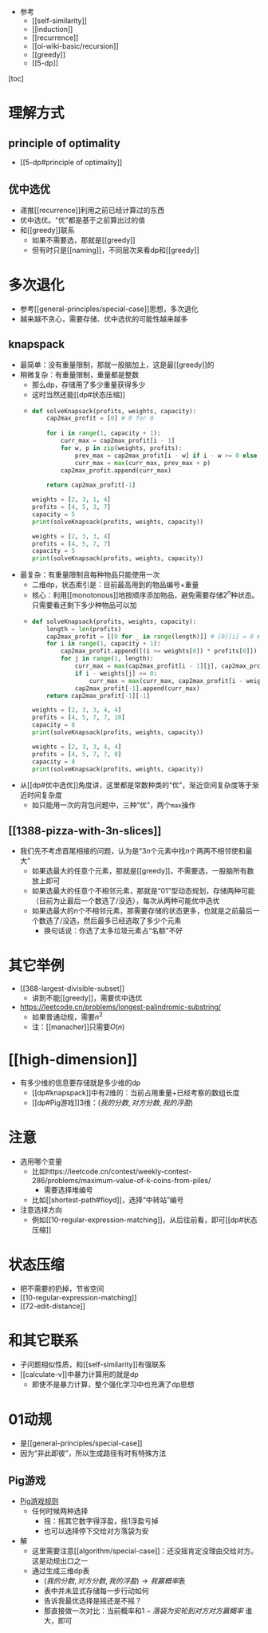 - 参考
  - [[self-similarity]]
  - [[induction]]
  - [[recurrence]]
  - [[oi-wiki-basic/recursion]]
  - [[greedy]]
  - [[5-dp]]

[toc]
# 理解方式
## principle of optimality
- [[5-dp#principle of optimality]]
## 优中选优
- 递推[[recurrence]]利用之前已经计算过的东西
- 优中选优。“优”都是基于之前算出过的值
- 和[[greedy]]联系
  - 如果不需要选，那就是[[greedy]]
  - 但有时只是[[naming]]，不同层次来看dp和[[greedy]]
# 多次退化
- 参考[[general-principles/special-case]]思想，多次退化
- 越来越不贪心，需要存储、优中选优的可能性越来越多
## knapspack
- 最简单：没有重量限制，那就一股脑加上，这是最[[greedy]]的
- 稍微复杂：有重量限制，重量都是整数
  - 那么dp，存储用了多少重量获得多少
  - 这时当然还能[[dp#状态压缩]]
  - ```python
    def solveKnapsack(profits, weights, capacity):
        cap2max_profit = [0] # 0 for 0
        
        for i in range(1, capacity + 1):
            curr_max = cap2max_profit[i - 1]
            for w, p in zip(weights, profits):
                prev_max = cap2max_profit[i - w] if i - w >= 0 else -float('inf') # invalid
                curr_max = max(curr_max, prev_max + p)
            cap2max_profit.append(curr_max)
            
        return cap2max_profit[-1]

    weights = [2, 3, 1, 4]
    profits = [4, 5, 3, 7]
    capacity = 5
    print(solveKnapsack(profits, weights, capacity))

    weights = [2, 3, 3, 4]
    profits = [4, 5, 7, 7]
    capacity = 5
    print(solveKnapsack(profits, weights, capacity))
    ```
- 最复杂：有重量限制且每种物品只能使用一次
  - 二维dp，状态索引是：目前最高用到的物品编号+重量
  - 核心：利用[[monotonous]]地按顺序添加物品，避免需要存储$2^n$种状态。只需要看还剩下多少种物品可以加
  - ```python
    def solveKnapsack(profits, weights, capacity):
        length = len(profits)
        cap2max_profit = [[0 for _ in range(length)]] # [0][i] = 0 means: weight = 0, allowed to use [0, i]: 0
        for i in range(1, capacity + 1):
            cap2max_profit.append([(i >= weights[0]) * profits[0]]) # [i][0] = profits[0] means: ...
            for j in range(1, length):
                curr_max = max(cap2max_profit[i - 1][j], cap2max_profit[i][j - 1])
                if i - weights[j] >= 0:
                    curr_max = max(curr_max, cap2max_profit[i - weights[j]][j - 1] + profits[j])
                cap2max_profit[-1].append(curr_max)
        return cap2max_profit[-1][-1]

    weights = [2, 3, 3, 4, 4]
    profits = [4, 5, 7, 7, 10]
    capacity = 8
    print(solveKnapsack(profits, weights, capacity))

    weights = [2, 3, 3, 4, 4]
    profits = [4, 5, 7, 7, 8]
    capacity = 8
    print(solveKnapsack(profits, weights, capacity))
    ```
- 从[[dp#优中选优]]角度讲，这里都是常数种类的“优”，渐近空间复杂度等于渐近时间复杂度
  - 如只能用一次的背包问题中，三种“优”，两个`max`操作
## [[1388-pizza-with-3n-slices]]
- 我们先不考虑首尾相接的问题，认为是“$3n$个元素中找$n$个两两不相邻使和最大”
  - 如果选最大的任意个元素，那就是[[greedy]]，不需要选，一股脑所有数放上即可
  - 如果选最大的任意个不相邻元素，那就是“01”型动态规划，存储两种可能（目前为止最后一个数选了/没选），每次从两种可能优中选优
  - 如果选最大的$n$个不相邻元素，那需要存储的状态更多，也就是之前最后一个数选了/没选，然后最多已经选取了多少个元素
    - 换句话说：你选了太多垃圾元素占“名额”不好
# 其它举例
- [[368-largest-divisible-subset]]
  - 讲到不能[[greedy]]，需要优中选优
- https://leetcode.cn/problems/longest-palindromic-substring/
  - 如果普通动规，需要$n^2$
  - 注：[[manacher]]只需要$O(n)$
# [[high-dimension]]
- 有多少维的信息要存储就是多少维的dp
  - [[dp#knapspack]]中有2维的：当前占用重量+已经考察的数组长度
  - [[dp#Pig游戏]]3维：$(我的分数,对方分数,我的浮盈)$
# 注意
- 选用哪个变量
  - 比如https://leetcode.cn/contest/weekly-contest-286/problems/maximum-value-of-k-coins-from-piles/
    - 需要选择堆编号
  - 比如[[shortest-path#floyd]]，选择“中转站”编号
- 注意选择方向
  - 例如[[10-regular-expression-matching]]，从后往前看，即可[[dp#状态压缩]]
# 状态压缩
- 把不需要的扔掉，节省空间
- [[10-regular-expression-matching]]
- [[72-edit-distance]]
# 和其它联系
- 子问题相似性质，和[[self-similarity]]有强联系
- [[calculate-v]]中暴力计算用的就是dp
  - 即使不是暴力计算，整个强化学习中也充满了dp思想
# 01动规
- 是[[general-principles/special-case]]
- 因为“非此即彼”，所以生成路径有时有特殊方法
## Pig游戏
- [Pig游戏规则](https://en.wikipedia.org/wiki/Pig_(dice_game))
  - 任何时候两种选择
    - 摇：摇其它数字得浮盈，摇1浮盈亏掉
    - 也可以选择停下交给对方落袋为安
- 解
  - 这里需要注意[[algorithm/special-case]]：还没摇肯定没理由交给对方。这是动规出口之一
  - 通过生成三维dp表
    - $(我的分数,对方分数,我的浮盈)\to 我赢概率$表
    - 表中并未显式存储每一步行动如何
    - 告诉我最优选择是摇还是不摇？
    - 那直接做一次对比：当前概率和$1-落袋为安轮到对方对方赢概率$ 谁大，即可